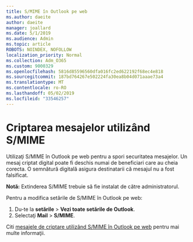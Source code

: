 ```yaml
---
title: S/MIME în Outlook pe web
ms.author: daeite
author: daeite
manager: joallard
ms.date: 5/1/2019
ms.audience: Admin
ms.topic: article
ROBOTS: NOINDEX, NOFOLLOW
localization_priority: Normal
ms.collection: Adm_O365
ms.custom: 9000329
ms.openlocfilehash: 5816d85596560dfa016fc2ed622192f68ec4e818
ms.sourcegitcommit: 187bd764267e502224fa30ea8b04d071aaae73a4
ms.translationtype: MT
ms.contentlocale: ro-RO
ms.lasthandoff: 05/02/2019
ms.locfileid: "33546257"
---
```

# <a name="encrypt-messages-using-smime"></a>Criptarea mesajelor utilizând S/MIME

Utilizaţi S/MIME în Outlook pe web pentru a spori securitatea mesajelor. Un mesaj criptat digital poate fi deschis numai de beneficiari care au cheia corecta. O semnătură digitală asigura destinatarii că mesajul nu a fost falsificat.

**Notă:** Extinderea S/MIME trebuie să fie instalat de către administratorul.

Pentru a modifica setările de S/MIME în Outlook pe web:

1. Du-te la **setările** > **Vezi toate setările de Outlook**.
2. Selectaţi **Mail** > **S/MIME**.

Citi [mesajele de criptare utilizând S/MIME în Outlook pe web](https://support.office.com/article/878c79fc-7088-4b39-966f-14512658f480) pentru mai multe informaţii.
